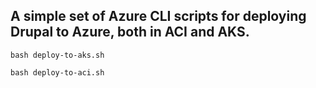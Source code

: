 ## A simple set of Azure CLI scripts for deploying Drupal to Azure, both in ACI and AKS.

`bash deploy-to-aks.sh`

`bash deploy-to-aci.sh`